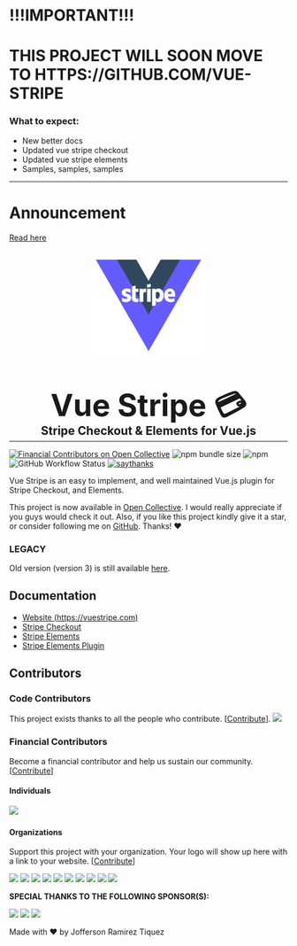 # !!!IMPORTANT!!!
# THIS PROJECT WILL SOON MOVE TO HTTPS://GITHUB.COM/VUE-STRIPE

### What to expect:
- New better docs
- Updated vue stripe checkout
- Updated vue stripe elements
- Samples, samples, samples

--------------------------

# Announcement

[Read here](https://randomcodetips.com/vue-stripe-checkout-whats-next/)

<p align="center">
  <img src="./vue-stripe-logo-variant-1.png" alt="drawing" width="200"/>
  <h2 style="font-size: 55px; line-height: 1px;" align="center">Vue Stripe 💳</h2>
  <h2 style="line-height: 1px;" align="center">Stripe Checkout & Elements for Vue.js</h2>
</p>

----------

[![Financial Contributors on Open Collective](https://opencollective.com/vue-stripe-checkout/all/badge.svg?label=financial+contributors)](https://opencollective.com/vue-stripe-checkout) ![npm bundle size](https://img.shields.io/bundlephobia/min/vue-stripe-checkout?style=flat-square) ![npm](https://img.shields.io/npm/dw/vue-stripe-checkout?style=flat-square) ![GitHub Workflow Status](https://img.shields.io/github/workflow/status/jofftiquez/vue-stripe-checkout/Deploy?style=flat-square) [![saythanks](https://img.shields.io/badge/say-thanks-ff69b4.svg)](https://paypal.me/jofftiquez)

Vue Stripe is an easy to implement, and well maintained Vue.js plugin for Stripe Checkout, and Elements.

This project is now available in [Open Collective](https://opencollective.com/vue-stripe-checkout#section-contribute). I would really appreciate if you guys would check it out. Also, if you like this project kindly give it a star, or consider following me on [GitHub](https://github.com/jofftiquez). Thanks! :heart:

### LEGACY

Old version (version 3) is still available [here](https://www.npmjs.com/package/vue-stripe-checkout).

## Documentation

- [Website (https://vuestripe.com)](https://vuestripe.com)
- [Stripe Checkout](https://vuestripe.com/stripe-checkout/getting-started)
- [Stripe Elements](https://vuestripe.com/stripe-elements/getting-started)
- [Stripe Elements Plugin](https://vuestripe.com/stripe-elements/plugin)

## Contributors

### Code Contributors

This project exists thanks to all the people who contribute. [[Contribute](CONTRIBUTING.md)].
<a href="https://github.com/jofftiquez/vue-stripe-checkout/graphs/contributors"><img src="https://opencollective.com/vue-stripe-checkout/contributors.svg?width=890&button=false" /></a>

### Financial Contributors

Become a financial contributor and help us sustain our community. [[Contribute](https://opencollective.com/vue-stripe-checkout/contribute)]

#### Individuals

<a href="https://opencollective.com/vue-stripe-checkout"><img src="https://opencollective.com/vue-stripe-checkout/individuals.svg?width=890"></a>

#### Organizations

Support this project with your organization. Your logo will show up here with a link to your website. [[Contribute](https://opencollective.com/vue-stripe-checkout/contribute)]

<a href="https://opencollective.com/vue-stripe-checkout/organization/0/website"><img src="https://opencollective.com/vue-stripe-checkout/organization/0/avatar.svg"></a>
<a href="https://opencollective.com/vue-stripe-checkout/organization/1/website"><img src="https://opencollective.com/vue-stripe-checkout/organization/1/avatar.svg"></a>
<a href="https://opencollective.com/vue-stripe-checkout/organization/2/website"><img src="https://opencollective.com/vue-stripe-checkout/organization/2/avatar.svg"></a>
<a href="https://opencollective.com/vue-stripe-checkout/organization/3/website"><img src="https://opencollective.com/vue-stripe-checkout/organization/3/avatar.svg"></a>
<a href="https://opencollective.com/vue-stripe-checkout/organization/4/website"><img src="https://opencollective.com/vue-stripe-checkout/organization/4/avatar.svg"></a>
<a href="https://opencollective.com/vue-stripe-checkout/organization/5/website"><img src="https://opencollective.com/vue-stripe-checkout/organization/5/avatar.svg"></a>
<a href="https://opencollective.com/vue-stripe-checkout/organization/6/website"><img src="https://opencollective.com/vue-stripe-checkout/organization/6/avatar.svg"></a>
<a href="https://opencollective.com/vue-stripe-checkout/organization/7/website"><img src="https://opencollective.com/vue-stripe-checkout/organization/7/avatar.svg"></a>
<a href="https://opencollective.com/vue-stripe-checkout/organization/8/website"><img src="https://opencollective.com/vue-stripe-checkout/organization/8/avatar.svg"></a>
<a href="https://opencollective.com/vue-stripe-checkout/organization/9/website"><img src="https://opencollective.com/vue-stripe-checkout/organization/9/avatar.svg"></a>


**SPECIAL THANKS TO THE FOLLOWING SPONSOR(S):**

[<img src="https://i.imgur.com/Ttv4fMw.png" width="200px">](https://mightyminds.org)
[<img src="https://i.imgur.com/x0SERyj.png" width="200px">](https://mycure.md)
[<img src="https://i.imgur.com/4jF5M4A.png">](http://myteamops.com)

Made with :heart: by Jofferson Ramirez Tiquez
